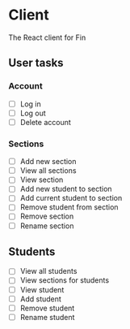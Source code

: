# Client

The React client for Fin

## User tasks

### Account

- [ ] Log in
- [ ] Log out
- [ ] Delete account

### Sections

- [ ] Add new section
- [ ] View all sections
- [ ] View section
- [ ] Add new student to section
- [ ] Add current student to section
- [ ] Remove student from section
- [ ] Remove section
- [ ] Rename section

## Students

- [ ] View all students
- [ ] View sections for students
- [ ] View student
- [ ] Add student
- [ ] Remove student
- [ ] Rename student
